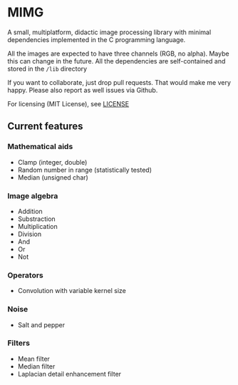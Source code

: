 # MIMG

A small, multiplatform, didactic image processing library with minimal dependencies implemented in the C programming language.

All the images are expected to have three channels (RGB, no alpha). Maybe this can change in the future. All the dependencies are self-contained and stored in the `/lib` directory

If you want to collaborate, just drop pull requests. That would make me very happy. Please also report as well issues via Github.

For licensing (MIT License), see [LICENSE](LICENSE)

## Current features

### Mathematical aids

- Clamp (integer, double)
- Random number in range (statistically tested)
- Median (unsigned char)

### Image algebra

- Addition
- Substraction
- Multiplication
- Division
- And
- Or
- Not

### Operators

- Convolution with variable kernel size

### Noise

- Salt and pepper

### Filters

- Mean filter
- Median filter
- Laplacian detail enhancement filter

